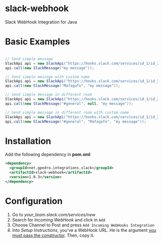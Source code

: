 slack-webhook
=============

Slack WebHook Integration for Java

# Basic Examples

```java

// Send simple message
SlackApi api = new SlackApi("https://hooks.slack.com/services/id_1/id_2/token");
api.call(new SlackMessage("my message"));

// Send simple message with custom name
SlackApi api = new SlackApi("https://hooks.slack.com/services/id_1/id_2/token");
api.call(new SlackMessage("Mafagafo", "my message"));

// Send simple message in different room
SlackApi api = new SlackApi("https://hooks.slack.com/services/id_1/id_2/token");
api.call(new SlackMessage("#general", null, "my message"));

// Send simple message in different room with custom name
SlackApi api = new SlackApi("https://hooks.slack.com/services/id_1/id_2/token");
api.call(new SlackMessage("#general", "Mafagafo", "my message"));

```

# Installation
Add the following dependency in __pom.xml__
```xml
<dependency>
  <groupId>net.gpedro.integrations.slack</groupId>
  <artifactId>slack-webhook</artifactId>
  <version>1.0.3</version>
</dependency>
```

# Configuration

1. Go to *your_team.slack.com/services/new*
2. Search for *Incoming WebHook* and click in `Add`
3. Choose Channel to Post and press `Add Incoming WebHooks Integration`
4. Into *Setup Instructions*, you've a WebHook URL. He is the argument [you must pass the constructor](/src/main/java/net/gpedro/integrations/slack/SlackApi.java#L18). Then, copy it.
